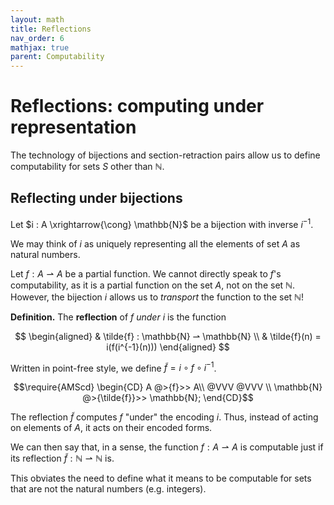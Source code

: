 ```yaml
---
layout: math
title: Reflections
nav_order: 6
mathjax: true
parent: Computability
---
```


# Reflections: computing under representation

The technology of bijections and section-retraction pairs allow us to define
computability for sets $S$ other than $\mathbb{N}$.

## Reflecting under bijections

Let $i : A \xrightarrow{\cong} \mathbb{N}$ be a bijection with inverse
$i^{-1}$.

We may think of $i$ as uniquely representing all the elements of set $A$ as
natural numbers.

Let $f : A ⇀ A$ be a partial function. We cannot directly speak to $f$'s computability, as it is a partial function on
the set $A$, not on the set $\mathbb{N}$. However, the bijection $i$ allows us to _transport_ the function to the set $\mathbb{N}$!


**Definition.** The __reflection__ of $f$ *under* $i$ is the function 

$$
  \begin{aligned}
  & \tilde{f} : \mathbb{N} ⇀ \mathbb{N} \\
  & \tilde{f}(n) = i(f(i^{-1}(n)))
  \end{aligned}
$$

Written in point-free style, we define $\tilde{f} = i \circ f \circ i^{-1}$.

$$\require{AMScd}
\begin{CD}
A @>{f}>> A\\
@VVV @VVV \\
\mathbb{N} @>{\tilde{f}}>> \mathbb{N};
\end{CD}$$

The reflection $\tilde{f}$ computes $f$ "under" the encoding $i$. Thus,
instead of acting on elements of $A$, it acts on their encoded forms.

We can then say that, in a sense, the function $f : A ⇀ A$ is computable just
if its reflection $\tilde{f} : \mathbb{N} ⇀ \mathbb{N}$ is.

This obviates the need to define what it means to be computable for sets that
are not the natural numbers (e.g. integers).